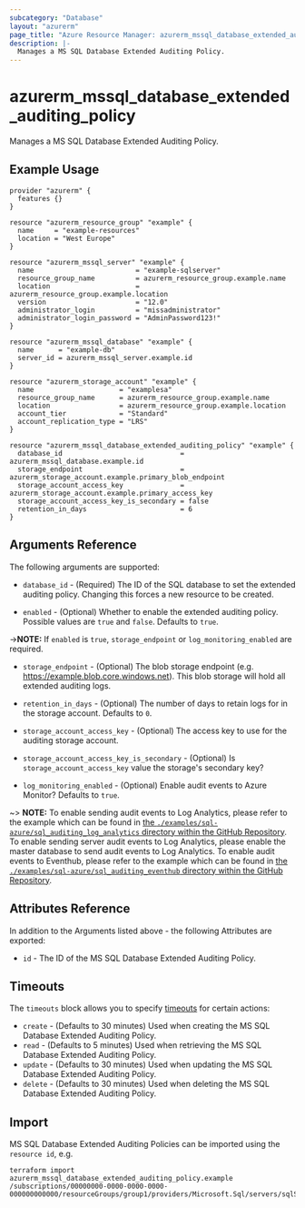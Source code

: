 ```yaml
---
subcategory: "Database"
layout: "azurerm"
page_title: "Azure Resource Manager: azurerm_mssql_database_extended_auditing_policy"
description: |-
  Manages a MS SQL Database Extended Auditing Policy.
---
```


# azurerm_mssql_database_extended_auditing_policy

Manages a MS SQL Database Extended Auditing Policy.

## Example Usage

```hcl
provider "azurerm" {
  features {}
}

resource "azurerm_resource_group" "example" {
  name     = "example-resources"
  location = "West Europe"
}

resource "azurerm_mssql_server" "example" {
  name                         = "example-sqlserver"
  resource_group_name          = azurerm_resource_group.example.name
  location                     = azurerm_resource_group.example.location
  version                      = "12.0"
  administrator_login          = "missadministrator"
  administrator_login_password = "AdminPassword123!"
}

resource "azurerm_mssql_database" "example" {
  name      = "example-db"
  server_id = azurerm_mssql_server.example.id
}

resource "azurerm_storage_account" "example" {
  name                     = "examplesa"
  resource_group_name      = azurerm_resource_group.example.name
  location                 = azurerm_resource_group.example.location
  account_tier             = "Standard"
  account_replication_type = "LRS"
}

resource "azurerm_mssql_database_extended_auditing_policy" "example" {
  database_id                             = azurerm_mssql_database.example.id
  storage_endpoint                        = azurerm_storage_account.example.primary_blob_endpoint
  storage_account_access_key              = azurerm_storage_account.example.primary_access_key
  storage_account_access_key_is_secondary = false
  retention_in_days                       = 6
}
```

## Arguments Reference

The following arguments are supported:

* `database_id` - (Required) The ID of the SQL database to set the extended auditing policy. Changing this forces a new resource to be created.

* `enabled` - (Optional) Whether to enable the extended auditing policy. Possible values are `true` and `false`. Defaults to `true`.

->**NOTE:**  If `enabled` is `true`, `storage_endpoint` or `log_monitoring_enabled` are required.

* `storage_endpoint` - (Optional) The blob storage endpoint (e.g. <https://example.blob.core.windows.net>). This blob storage will hold all extended auditing logs.

* `retention_in_days` - (Optional) The number of days to retain logs for in the storage account. Defaults to `0`.

* `storage_account_access_key` - (Optional) The access key to use for the auditing storage account.

* `storage_account_access_key_is_secondary` - (Optional) Is `storage_account_access_key` value the storage's secondary key?

* `log_monitoring_enabled` - (Optional) Enable audit events to Azure Monitor? Defaults to `true`.

~> **NOTE:** To enable sending audit events to Log Analytics, please refer to the example which can be found in [the `./examples/sql-azure/sql_auditing_log_analytics` directory within the GitHub Repository](https://github.com/hashicorp/terraform-provider-azurerm/tree/main/examples/sql-azure/sql_auditing_log_analytics).  To enable sending server audit events to Log Analytics, please enable the master database to send audit events to Log Analytics.
To enable audit events to Eventhub, please refer to the example which can be found in [the `./examples/sql-azure/sql_auditing_eventhub` directory within the GitHub Repository](https://github.com/hashicorp/terraform-provider-azurerm/tree/main/examples/sql-azure/sql_auditing_eventhub).

## Attributes Reference

In addition to the Arguments listed above - the following Attributes are exported:

* `id` - The ID of the MS SQL Database Extended Auditing Policy.

## Timeouts

The `timeouts` block allows you to specify [timeouts](https://www.terraform.io/language/resources/syntax#operation-timeouts) for certain actions:

* `create` - (Defaults to 30 minutes) Used when creating the MS SQL Database Extended Auditing Policy.
* `read` - (Defaults to 5 minutes) Used when retrieving the MS SQL Database Extended Auditing Policy.
* `update` - (Defaults to 30 minutes) Used when updating the MS SQL Database Extended Auditing Policy.
* `delete` - (Defaults to 30 minutes) Used when deleting the MS SQL Database Extended Auditing Policy.

## Import

MS SQL Database Extended Auditing Policies can be imported using the `resource id`, e.g.

```shell
terraform import azurerm_mssql_database_extended_auditing_policy.example /subscriptions/00000000-0000-0000-0000-000000000000/resourceGroups/group1/providers/Microsoft.Sql/servers/sqlServer1/databases/db1/extendedAuditingSettings/default
```
